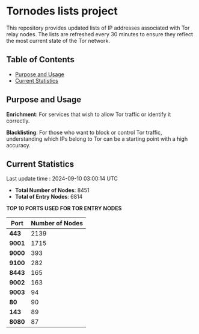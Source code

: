 # Tornodes lists project

This repository provides updated lists of IP addresses associated with Tor relay nodes. The lists are refreshed every 30 minutes to ensure they reflect the most current state of the Tor network.

## Table of Contents

- [Purpose and Usage](#purpose-and-usage)
- [Current Statistics](#current-statistics)


## Purpose and Usage

**Enrichment**: For services that wish to allow Tor traffic or identify it correctly.

**Blacklisting**: For those who want to block or control Tor traffic, understanding which IPs belong to Tor can be a starting point with a high accuracy.

## Current Statistics

Last update time : 2024-09-10 03:00:14 UTC

- **Total Number of Nodes**: 8451
- **Total of Entry Nodes**: 6814

**TOP 10 PORTS USED FOR TOR ENTRY NODES**

| **Port** | **Number of Nodes** |
|------|-----------------|
| **443**   | 2139  |
| **9001**   | 1715  |
| **9000**   | 393  |
| **9100**   | 282  |
| **8443**   | 165  |
| **9002**   | 163  |
| **9003**   | 94  |
| **80**   | 90  |
| **143**   | 89  |
| **8080**   | 87  |

